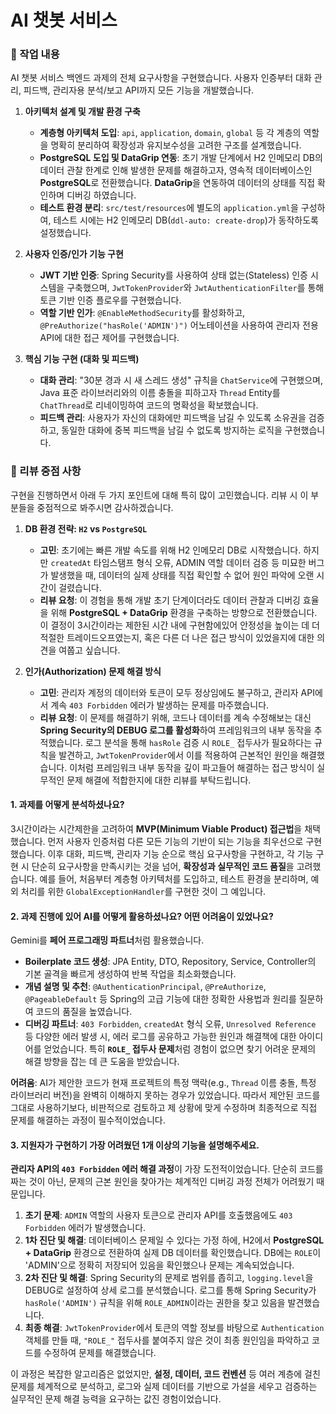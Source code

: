 # AI 챗봇 서비스 

### 📄 작업 내용

AI 챗봇 서비스 백엔드 과제의 전체 요구사항을 구현했습니다. 사용자 인증부터 대화 관리, 피드백, 관리자용 분석/보고 API까지 모든 기능을 개발했습니다.

1.  **아키텍처 설계 및 개발 환경 구축**
    * **계층형 아키텍처 도입**: `api`, `application`, `domain`, `global` 등 각 계층의 역할을 명확히 분리하여 확장성과 유지보수성을 고려한 구조를 설계했습니다.
    * **PostgreSQL 도입 및 DataGrip 연동**: 초기 개발 단계에서 H2 인메모리 DB의 데이터 관찰 한계로 인해 발생한 문제를 해결하고자, 영속적 데이터베이스인 **PostgreSQL**로 전환했습니다. **DataGrip**을 연동하여 데이터의 상태를 직접 확인하며 디버깅 하였습니다.
    * **테스트 환경 분리**: `src/test/resources`에 별도의 `application.yml`을 구성하여, 테스트 시에는 H2 인메모리 DB(`ddl-auto: create-drop`)가 동작하도록 설정했습니다. 

2.  **사용자 인증/인가 기능 구현**
    * **JWT 기반 인증**: Spring Security를 사용하여 상태 없는(Stateless) 인증 시스템을 구축했으며, `JwtTokenProvider`와 `JwtAuthenticationFilter`를 통해 토큰 기반 인증 플로우를 구현했습니다.
    * **역할 기반 인가**: `@EnableMethodSecurity`를 활성화하고, `@PreAuthorize("hasRole('ADMIN')")` 어노테이션을 사용하여 관리자 전용 API에 대한 접근 제어를 구현했습니다.

3.  **핵심 기능 구현 (대화 및 피드백)**
    * **대화 관리**: "30분 경과 시 새 스레드 생성" 규칙을 `ChatService`에 구현했으며, Java 표준 라이브러리와의 이름 충돌을 피하고자 `Thread` Entity를 `ChatThread`로 리네이밍하여 코드의 명확성을 확보했습니다.
    * **피드백 관리**: 사용자가 자신의 대화에만 피드백을 남길 수 있도록 소유권을 검증하고, 동일한 대화에 중복 피드백을 남길 수 없도록 방지하는 로직을 구현했습니다.

### 💬 리뷰 중점 사항

구현을 진행하면서 아래 두 가지 포인트에 대해 특히 많이 고민했습니다. 리뷰 시 이 부분들을 중점적으로 봐주시면 감사하겠습니다.

1.  **DB 환경 전략: `H2` vs `PostgreSQL`**
    * **고민**: 초기에는 빠른 개발 속도를 위해 H2 인메모리 DB로 시작했습니다. 하지만 `createdAt` 타임스탬프 형식 오류, ADMIN 역할 데이터 검증 등 미묘한 버그가 발생했을 때, 데이터의 실제 상태를 직접 확인할 수 없어 원인 파악에 오랜 시간이 걸렸습니다.
    * **리뷰 요청**: 이 경험을 통해 개발 초기 단계이더라도 데이터 관찰과 디버깅 효율을 위해 **PostgreSQL + DataGrip** 환경을 구축하는 방향으로 전환했습니다. 이 결정이 3시간이라는 제한된 시간 내에 구현함에있어 안정성을 높이는 데 더 적절한 트레이드오프였는지, 혹은 다른 더 나은 접근 방식이 있었을지에 대한 의견을 여쭙고 싶습니다.

2.  **인가(Authorization) 문제 해결 방식**
    * **고민**: 관리자 계정의 데이터와 토큰이 모두 정상임에도 불구하고, 관리자 API에서 계속 `403 Forbidden` 에러가 발생하는 문제를 마주했습니다.
    * **리뷰 요청**: 이 문제를 해결하기 위해, 코드나 데이터를 계속 수정해보는 대신 **Spring Security의 DEBUG 로그를 활성화**하여 프레임워크의 내부 동작을 추적했습니다. 로그 분석을 통해 `hasRole` 검증 시 `ROLE_` 접두사가 필요하다는 규칙을 발견하고, `JwtTokenProvider`에서 이를 적용하여 근본적인 원인을 해결했습니다. 이처럼 프레임워크 내부 동작을 깊이 파고들어 해결하는 접근 방식이 실무적인 문제 해결에 적합한지에 대한 리뷰를 부탁드립니다.

#### 1. 과제를 어떻게 분석하셨나요?

3시간이라는 시간제한을 고려하여 **MVP(Minimum Viable Product) 접근법**을 채택했습니다. 먼저 사용자 인증처럼 다른 모든 기능의 기반이 되는 기능을 최우선으로 구현했습니다. 이후 대화, 피드백, 관리자 기능 순으로 핵심 요구사항을 구현하고, 각 기능 구현 시 단순히 요구사항을 만족시키는 것을 넘어, **확장성과 실무적인 코드 품질**을 고려했습니다. 예를 들어, 처음부터 계층형 아키텍처를 도입하고, 테스트 환경을 분리하며, 예외 처리를 위한 `GlobalExceptionHandler`를 구현한 것이 그 예입니다.

#### 2. 과제 진행에 있어 AI를 어떻게 활용하셨나요? 어떤 어려움이 있었나요?

Gemini를 **페어 프로그래밍 파트너**처럼 활용했습니다.
-   **Boilerplate 코드 생성**: JPA Entity, DTO, Repository, Service, Controller의 기본 골격을 빠르게 생성하여 반복 작업을 최소화했습니다.
-   **개념 설명 및 추천**: `@AuthenticationPrincipal`, `@PreAuthorize`, `@PageableDefault` 등 Spring의 고급 기능에 대한 정확한 사용법과 원리를 질문하여 코드의 품질을 높였습니다.
-   **디버깅 파트너**: `403 Forbidden`, `createdAt` 형식 오류, `Unresolved Reference` 등 다양한 에러 발생 시, 에러 로그를 공유하고 가능한 원인과 해결책에 대한 아이디어를 얻었습니다. 특히 **`ROLE_` 접두사 문제**처럼 경험이 없으면 찾기 어려운 문제의 해결 방향을 잡는 데 큰 도움을 받았습니다.

**어려움**: AI가 제안한 코드가 현재 프로젝트의 특정 맥락(e.g., `Thread` 이름 충돌, 특정 라이브러리 버전)을 완벽히 이해하지 못하는 경우가 있었습니다. 따라서 제안된 코드를 그대로 사용하기보다, 비판적으로 검토하고 제 상황에 맞게 수정하며 최종적으로 직접 문제를 해결하는 과정이 필수적이었습니다.

#### 3. 지원자가 구현하기 가장 어려웠던 1개 이상의 기능을 설명해주세요.

**관리자 API의 `403 Forbidden` 에러 해결 과정**이 가장 도전적이었습니다. 단순히 코드를 짜는 것이 아닌, 문제의 근본 원인을 찾아가는 체계적인 디버깅 과정 전체가 어려웠기 때문입니다.

1.  **초기 문제**: `ADMIN` 역할의 사용자 토큰으로 관리자 API를 호출했음에도 `403 Forbidden` 에러가 발생했습니다.
2.  **1차 진단 및 해결**: 데이터베이스 문제일 수 있다는 가정 하에, H2에서 **PostgreSQL + DataGrip** 환경으로 전환하여 실제 DB 데이터를 확인했습니다. DB에는 `ROLE`이 'ADMIN'으로 정확히 저장되어 있음을 확인했으나 문제는 계속되었습니다.
3.  **2차 진단 및 해결**: Spring Security의 문제로 범위를 좁히고, `logging.level`을 DEBUG로 설정하여 상세 로그를 분석했습니다. 로그를 통해 Spring Security가 `hasRole('ADMIN')` 규칙을 위해 `ROLE_ADMIN`이라는 권한을 찾고 있음을 발견했습니다.
4.  **최종 해결**: `JwtTokenProvider`에서 토큰의 역할 정보를 바탕으로 `Authentication` 객체를 만들 때, `"ROLE_"` 접두사를 붙여주지 않은 것이 최종 원인임을 파악하고 코드를 수정하여 문제를 해결했습니다.

이 과정은 복잡한 알고리즘은 없었지만, **설정, 데이터, 코드 컨벤션** 등 여러 계층에 걸친 문제를 체계적으로 분석하고, 로그와 실제 데이터를 기반으로 가설을 세우고 검증하는 실무적인 문제 해결 능력을 요구하는 값진 경험이었습니다.
